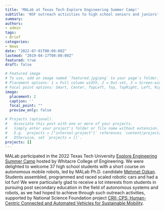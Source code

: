 ```yaml
---
title: 'MALab at Texas Tech Explore Engineering Summer Camp!'
subtitle: 'NSF outreach activities to high school seniors and juniors'
summary:
authors:
- admin
tags:
- Brief
categories:
- News
date: "2022-07-01T00:00:00Z"
lastmod: "2019-04-17T00:00:00Z"
featured: true
draft: false

# Featured image
# To use, add an image named `featured.jpg/png` to your page's folder.
# Placement options: 1 = Full column width, 2 = Out-set, 3 = Screen-width
# Focal point options: Smart, Center, TopLeft, Top, TopRight, Left, Right, BottomLeft, Bottom, BottomRight
image:
  placement: 2
  caption: ''
  focal_point: ""
  preview_only: false

# Projects (optional).
#   Associate this post with one or more of your projects.
#   Simply enter your project's folder or file name without extension.
#   E.g. `projects = ["internal-project"]` references `content/project/deep-learning/index.md`.
#   Otherwise, set `projects = []`.
projects: []
---
```


MALab participated in the 2022 Texas Tech University [Explore Engineering Summer Camp](https://www.depts.ttu.edu/coe/undergraduate/explore/) hosted by Whitacre College of Engineering. We were delighted to welcome 37 high school students with a short course on autonomous mobile robots, led by MALab Ph.D. candidate [Mehmet Ozkan](https://www.ma-yao.com/authors/mehmet/). Students assembled, programmed and raced scaled robotic cars and had a lot fun! We were particularly glad to receive a lot interests from students in pursuing post secondary education in the field of autonomous systems and robots, as we had hoped to achieve through such outreach activities, supported by National Science Foundation project [CRII: CPS: Human-Centric Connected and Automated Vehicles for Sustainable Mobility](https://www.nsf.gov/awardsearch/showAward?AWD_ID=2153229&HistoricalAwards=false).
